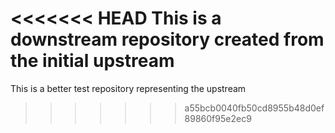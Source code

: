 <<<<<<< HEAD
This is a downstream repository created from the initial upstream
=======
This is a better test repository representing the upstream
>>>>>>> a55bcb0040fb50cd8955b48d0ef89860f95e2ec9
